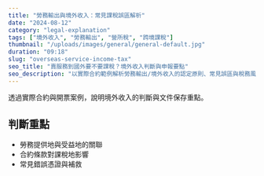 ```yaml
---
title: "勞務輸出與境外收入：常見課稅誤區解析"
date: "2024-08-12"
category: "legal-explanation"
tags: ["境外收入", "勞務輸出", "營所稅", "跨境課稅"]
thumbnail: "/uploads/images/general/general-default.jpg"
duration: "09:18"
slug: "overseas-service-income-tax"
seo_title: "賣服務到國外要不要課稅？境外收入判斷與申報要點"
seo_description: "以實際合約範例解析勞務輸出/境外收入的認定原則、常見誤區與稅務風險，並說明正確的申報方式。"
---
```


透過實際合約與開票案例，說明境外收入的判斷與文件保存重點。

## 判斷重點

- 勞務提供地與受益地的關聯
- 合約條款對課稅地影響
- 常見錯誤憑證與補救

